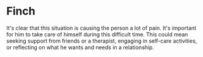 # Finch
It's clear that this situation is causing the person a lot of pain. It's important for him to take care of himself during this difficult time. This could mean seeking support from friends or a therapist, engaging in self-care activities, or reflecting on what he wants and needs in a relationship.
